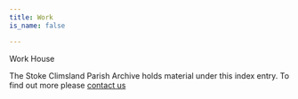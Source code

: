 ```yaml
---
title: Work
is_name: false

---
```


Work House


The Stoke Climsland Parish Archive holds material under this index entry. To find out more please [contact us](/contact/)
